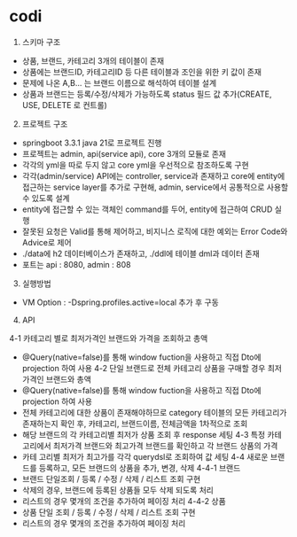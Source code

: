 # codi


 1) 스키마 구조
    
 - 상품, 브랜드, 카테고리 3개의 테이블이 존재
 - 상품에는 브랜드ID, 카테고리ID 등 다른 테이블과 조인을 위한 키 값이 존재 
 - 문제에 나온 A,B... 는 브랜드 이름으로 해석하여 테이블 설계
 - 상품과 브랜드는 등록/수정/삭제가 가능하도록 status 필드 값 추가(CREATE, USE, DELETE 로 컨트롤)


 2) 프로젝트 구조
    
 - springboot 3.3.1 java 21로 프로젝트 진행
 - 프로젝트는 admin, api(service api), core 3개의 모듈로 존재
 - 각각의 yml을 따로 두지 않고 core yml을 우선적으로 참조하도록 구현
 - 각각(admin/service) API에는 controller, service과 존재하고 core에 entity에 접근하는 service layer를 추가로 구현해, admin, service에서 공통적으로 사용할 수 있도록 설계
 - entity에 접근할 수 있는 객체인 command를 두어, entity에 접근하여 CRUD 실행
 - 잘못된 요청은 Valid를 통해 제어하고, 비지니스 로직에 대한 예외는 Error Code와 Advice로 제어
 - ./data에 h2 데이터베이스가 존재하고, ./ddl에 테이블 dml과 데이터 존재
 - 포트는 api : 8080, admin : 808

 3) 실행방법
    
 - VM Option : -Dspring.profiles.active=local 추가 후 구동 

 4) API
    
 4-1 카테고리 별로 최저가격인 브랜드와 가격을 조회하고 총액
  - @Query(native=false)를 통해 window fuction을 사용하고 직접 Dto에 projection 하여 사용 
 4-2 단일 브랜드로 전체 카테고리 상품을 구매할 경우 최저가격인 브랜드와 총액
  - @Query(native=false)를 통해 window fuction을 사용하고 직접 Dto에 projection 하여 사용
  - 전체 카테고리에 대한 상품이 존재해야하므로 category 테이블의 모든 카테고리가 존재하는지 확인 후, 카테고리, 브랜드이름, 전체금액을 1차적으로 조회
  - 해당 브랜드의 각 카테고리별 최저가 상품 조회 후 response 세팅
 4-3 특정 카테고리에서 최저가격 브랜드와 최고가격 브랜드를 확인하고 각 브랜드 상품의 가격
  - 카테 고리별 최저가 최고가를 각각 querydsl로 조회하여 값 세팅
 4-4 새로운 브랜드를 등록하고, 모든 브랜드의 상품을 추가, 변경, 삭제
  4-4-1 브랜드
   - 브랜드 단일조회 / 등록 / 수정 / 삭제 / 리스트 조회 구현
   - 삭제의 경우, 브랜드에 등록된 상품들 모두 삭제 되도록 처리
   - 리스트의 경우 몇개의 조건을 추가하여 페이징 처리
  4-4-2 상품
   - 상품 단일 조회 / 등록 / 수정 / 삭제 / 리스트 조회 구현
   - 리스트의 경우 몇개의 조건을 추가하여 페이징 처리 
